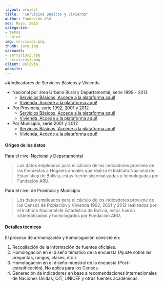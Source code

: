 ```yaml
---
layout: project
title:  "Servicios Básicos y Vivienda"
author: Fundación ARU
mes: Mayo, 2015
categories:
- temas
- salud
img: servicios.png
thumb: iaru.jpg
carousel:
- servicios2.jpg
- servicios1.png
client: Bolivia.
website: 
---
```

##Indicadores de Servicios Básicos y Vivienda

* Nacional por área Urbano Rural y Departamental, serie 1999 - 2013 
	+ [Servicios Básicos, Accede a la plataforma aquí!](http://opendatabolivia.github.io/ser_nacional.html)
	+ [Vivienda, Accede a la plataforma aquí!](http://opendatabolivia.github.io/viv_nacional.html)
* Por Provincia, serie 1992, 2001 y 2012 
	+ [Servicios Básicos, Accede a la plataforma aquí!](http://opendatabolivia.github.io/question/proServicios/) 
	+ [Vivienda, Accede a la plataforma aquí!](http://opendatabolivia.github.io/question/proVivienda/) 
* Por Municipio, serie 2001 y 2012 
	+ [Servicios Básicos, Accede a la plataforma aquí!](http://opendatabolivia.github.io/question/munServicios/) 
	+ [Vivienda, Accede a la plataforma aquí!](http://opendatabolivia.github.io/question/munVivienda/)

#### Origen de los datos

Para el nivel Nacional y Departamental 

> Los datos empleados para el cálculo de los indicadores proviene de las Encuestas a Hogares anuales que realiza el Instituto Nacional de Estadística de Bolivia, estas fuerón sistematizadas y homologadas por Fundación ARU.

Para el nivel de Provincia y Municipio

> Los datos empleados para el cálculo de los indicadores proviene de los Censos de Población y Vivienda 1992, 2001 y 2012 realizados por el Instituto Nacional de Estadistica de Bolivia, estos fuerón sistematizados y homologados por Fundación ARU.

#### Detalles técnicos

El proceso de armonización y homologación consiste en:

1. Recopilación de la información de fuentes oficiales.
2. Homologación en el diseño tématico de la encuesta (Ajuste sobre las preguntas, rangos, clases, etc.).
3. Homologacion en el diseño muestral de la encuesta (Post-estratificación). No aplica para los Censos.
4. Generación de indicadores en base a recomendaciones internacionales de Naciones Unidas, OIT, UNICEF y otras fuentes académicas.



